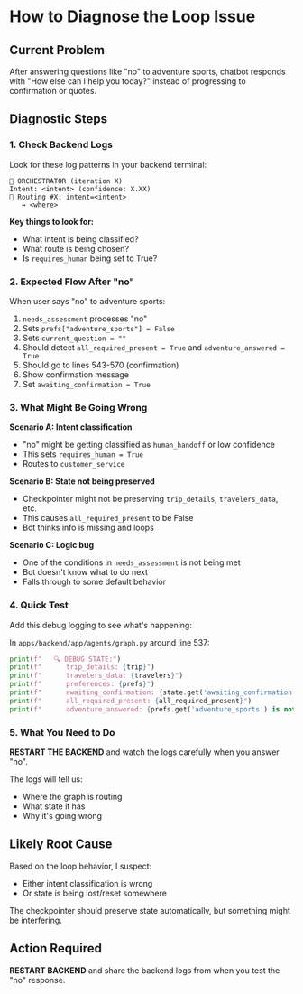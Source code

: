 # How to Diagnose the Loop Issue

## Current Problem

After answering questions like "no" to adventure sports, chatbot responds with "How else can I help you today?" instead of progressing to confirmation or quotes.

## Diagnostic Steps

### 1. Check Backend Logs

Look for these log patterns in your backend terminal:

```
🔀 ORCHESTRATOR (iteration X)
Intent: <intent> (confidence: X.XX)
🔀 Routing #X: intent=<intent>
   → <where>
```

**Key things to look for:**
- What intent is being classified?
- What route is being chosen?
- Is `requires_human` being set to True?

### 2. Expected Flow After "no"

When user says "no" to adventure sports:

1. `needs_assessment` processes "no"
2. Sets `prefs["adventure_sports"] = False`
3. Sets `current_question = ""`
4. Should detect `all_required_present = True` and `adventure_answered = True`
5. Should go to lines 543-570 (confirmation)
6. Show confirmation message
7. Set `awaiting_confirmation = True`

### 3. What Might Be Going Wrong

**Scenario A: Intent classification**
- "no" might be getting classified as `human_handoff` or low confidence
- This sets `requires_human = True`
- Routes to `customer_service`

**Scenario B: State not being preserved**
- Checkpointer might not be preserving `trip_details`, `travelers_data`, etc.
- This causes `all_required_present` to be False
- Bot thinks info is missing and loops

**Scenario C: Logic bug**
- One of the conditions in `needs_assessment` is not being met
- Bot doesn't know what to do next
- Falls through to some default behavior

### 4. Quick Test

Add this debug logging to see what's happening:

In `apps/backend/app/agents/graph.py` around line 537:

```python
print(f"   🔍 DEBUG STATE:")
print(f"      trip_details: {trip}")
print(f"      travelers_data: {travelers}")
print(f"      preferences: {prefs}")
print(f"      awaiting_confirmation: {state.get('awaiting_confirmation')}")
print(f"      all_required_present: {all_required_present}")
print(f"      adventure_answered: {prefs.get('adventure_sports') is not None}")
```

### 5. What You Need to Do

**RESTART THE BACKEND** and watch the logs carefully when you answer "no".

The logs will tell us:
- Where the graph is routing
- What state it has
- Why it's going wrong

## Likely Root Cause

Based on the loop behavior, I suspect:
- Either intent classification is wrong
- Or state is being lost/reset somewhere

The checkpointer should preserve state automatically, but something might be interfering.

## Action Required

**RESTART BACKEND** and share the backend logs from when you test the "no" response.


